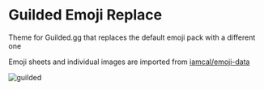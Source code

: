 # Guilded Emoji Replace

Theme for Guilded.gg that replaces the default emoji pack with a different one

Emoji sheets and individual images are imported from [iamcal/emoji-data](https://github.com/iamcal/emoji-data)

![guilded](https://user-images.githubusercontent.com/42148912/149676703-784edd7d-c76c-4274-98a4-33883bb4bfee.png)
